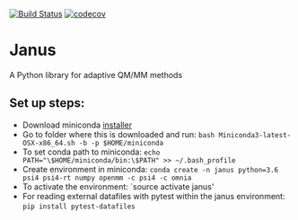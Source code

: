 [![Build Status](https://travis-ci.com/bzhang25/janus.svg?token=6xT7vBmfnsKxZPabRnWW&branch=master)](https://travis-ci.com/bzhang25/janus)
[![codecov](https://codecov.io/gh/bzhang25/janus/branch/master/graph/badge.svg?token=oncB2345LQ)](https://codecov.io/gh/bzhang25/janus)

# Janus
A Python library for adaptive QM/MM methods 

## Set up steps: 
* Download miniconda [installer](https://conda.io/docs/user-guide/install/macos.html)
* Go to folder where this is downloaded and run: `bash Miniconda3-latest-OSX-x86_64.sh -b -p $HOME/miniconda`
* To set conda path to miniconda: `echo PATH="\$HOME/miniconda/bin:\$PATH" >> ~/.bash_profile`
* Create environment in miniconda: `conda create -n janus python=3.6 psi4 psi4-rt numpy openmm -c psi4 -c omnia`
* To activate the environment: `source activate janus'
* For reading external datafiles with pytest within the janus environment: `pip install pytest-datafiles` 
